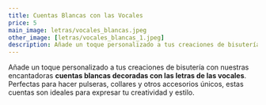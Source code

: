 ```yaml
---
title: Cuentas Blancas con las Vocales
price: 5
main_image: letras/vocales_blancas.jpeg
other_image: [letras/vocales_blancas_1.jpeg]
description: Añade un toque personalizado a tus creaciones de bisutería con nuestras encantadoras cuentas blancas...
---
```


Añade un toque personalizado a tus creaciones de bisutería con nuestras encantadoras **cuentas blancas decoradas con las letras de las vocales**. Perfectas para hacer pulseras, collares y otros accesorios únicos, estas cuentas son ideales para expresar tu creatividad y estilo.
